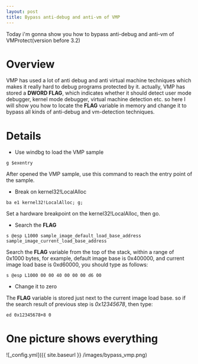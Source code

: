 ```yaml
---
layout: post
title: Bypass anti-debug and anti-vm of VMP
---
```


Today i'm gonna show you how to bypass anti-debug and anti-vm of VMProtect(version before 3.2)
# Overview

VMP has used a lot of anti debug and anti virtual machine techniques which makes it really hard to debug programs protected by it. actually, VMP has stored a **DWORD FLAG**, which indicates whether it should detect user mode debugger, kernel mode debugger, virtual machine detection etc. so here I will show you how to locate the **FLAG** variable in memory and change it to bypass all kinds of anti-debug and vm-detection techniques.

# Details

- Use windbg to load the VMP sample

```
g $exentry
```

After opened the VMP sample, use this command to reach the entry point of the sample.

- Break on kernel32!LocalAlloc

```
ba e1 kernel32!LocalAlloc; g;
```

Set a hardware breakpoint on the kernel32!LocalAlloc, then go.

- Search the **FLAG**

```
s @esp L1000 sample_image_default_load_base_address sample_image_current_load_base_address
```

Search the **FLAG** variable from the top of the stack, within a range of 0x1000 bytes, for example, default image base is 0x400000, and current image load base is 0xd60000, you should type as follows:

```
s @esp L1000 00 00 40 00 00 00 d6 00
```

- Change it to zero

The **FLAG** variable is stored just next to the current image load base. so if the search result of previous step is *0x12345678*, then type:

```
ed 0x12345678+8 0
```

# One picture shows everything

![_config.yml]({{ site.baseurl }} /images/bypass_vmp.png)
